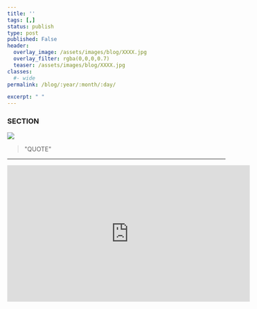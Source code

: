 ```yaml
---
title: ''
tags: [,]
status: publish
type: post
published: False
header:
  overlay_image: /assets/images/blog/XXXX.jpg
  overlay_filter: rgba(0,0,0,0.7)
  teaser: /assets/images/blog/XXXX.jpg
classes:
  #- wide
permalink: /blog/:year/:month/:day/

excerpt: " "
---
```



### SECTION


![][IMAGELINK]



> "QUOTE"


---

<iframe width="560" height="315" src="https://www.youtube.com/embed/9FjhTtNDbjw" frameborder="0" allow="autoplay; encrypted-media" allowfullscreen></iframe>


[IMAGELINK]:http://www.
